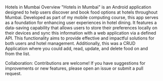 Hotels in Mumbai
Overview
"Hotels in Mumbai" is an Android application designed to help users discover and book food options at hotels throughout Mumbai.
Developed as part of my mobile computing course, this app serves as a foundation for enhancing user experiences in hotel dining. 
It features a data-saving capability that allows users to store their preferences locally on their devices and sync this information with a web application via a defined API. 
This functionality aims to provide effective and impactful solutions for both users and hotel management.
Additionally, this was a CRUD Application where you could add, read, update, and delete food on and from the list.



Collaboration:
Contributions are welcome! If you have suggestions for improvements or new features, please open an issue or submit a pull request.

